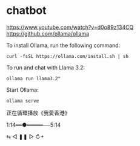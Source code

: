 # chatbot

https://www.youtube.com/watch?v=d0o89z134CQ
https://github.com/ollama/ollama

To install Ollama, run the following command:

    curl -fsSL https://ollama.com/install.sh | sh
    
To run and chat with Llama 3.2:

    ollama run llama3.2"

Start Ollama:

    ollama serve






正在循環播放《我愛香港》

  1:14━━●━━━━━──5:14

  ⇆       ◁      ❚❚      ▷       ↻+
